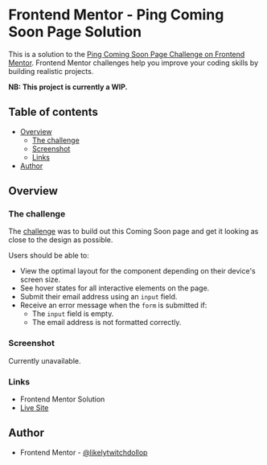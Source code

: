 # Frontend Mentor - Ping Coming Soon Page Solution

This is a solution to the [Ping Coming Soon Page Challenge on Frontend Mentor](https://www.frontendmentor.io/challenges/ping-single-column-coming-soon-page-5cadd051fec04111f7b848da). Frontend Mentor challenges help you improve your coding skills by building realistic projects. 

**NB: This project is currently a WIP.**

## Table of contents

- [Overview](#overview)
  - [The challenge](#the-challenge)
  - [Screenshot](#screenshot)
  - [Links](#links)
- [Author](#author)

## Overview

### The challenge

The [challenge](https://www.frontendmentor.io/challenges/four-card-feature-section-weK1eFYK) was to build out this Coming Soon page and get it looking as close to the design as possible.

Users should be able to:

- View the optimal layout for the component depending on their device's screen size.
- See hover states for all interactive elements on the page.
- Submit their email address using an `input` field.
- Receive an error message when the `form` is submitted if:
    - The `input` field is empty.
    - The email address is not formatted correctly.
### Screenshot

Currently unavailable.

### Links

- Frontend Mentor Solution
- [Live Site](https://frontend-mentor-newbie-projects.github.io/10-ping-column-coming-soon/)

## Author

- Frontend Mentor - [@likelytwitchdollop](https://www.frontendmentor.io/profile/likelytwitchdollop)
